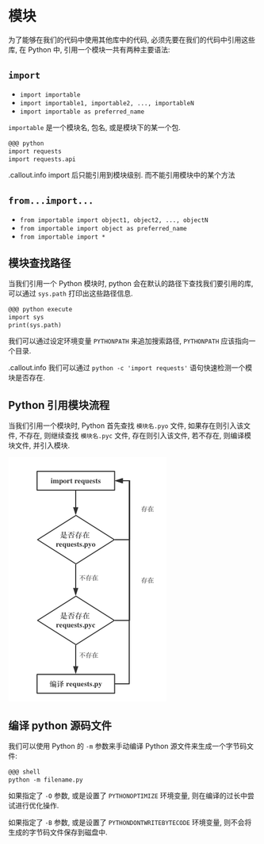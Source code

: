 <!SLIDE transition=turnUp>
# 模块

为了能够在我们的代码中使用其他库中的代码, 必须先要在我们的代码中引用这些库, 在 Python 中, 引用一个模块一共有两种主要语法:

## `import`

- `import importable`
- `import importable1, importable2, ..., importableN`
- `import importable as preferred_name`

`importable` 是一个模块名, 包名, 或是模块下的某一个包.

    @@@ python
    import requests
    import requests.api

.callout.info import 后只能引用到模块级别. 而不能引用模块中的某个方法

## `from...import...`

- `from importable import object1, object2, ..., objectN`
- `from importable import object as preferred_name`
- `from importable import *`

## 模块查找路径

当我们引用一个 Python 模块时, python 会在默认的路径下查找我们要引用的库, 可以通过 `sys.path` 打印出这些路径信息.

    @@@ python execute
    import sys
    print(sys.path)

我们可以通过设定环境变量 `PYTHONPATH` 来追加搜索路径, `PYTHONPATH` 应该指向一个目录.

.callout.info 我们可以通过 `python -c 'import requests'` 语句快速检测一个模块是否存在.

<!SLIDE transition=turnUp>
## Python 引用模块流程

当我们引用一个模块时, Python 首先查找 `模块名.pyo` 文件, 如果存在则引入该文件, 不存在, 则继续查找 `模块名.pyc` 文件, 存在则引入该文件, 若不存在, 则编译模块文件, 并引入模块.

![import modules](../_images/modules/import_modules.png)

## 编译 python 源码文件

我们可以使用 Python 的 `-m` 参数来手动编译 Python 源文件来生成一个字节码文件:

    @@@ shell
    python -m filename.py

如果指定了 `-O` 参数, 或是设置了 `PYTHONOPTIMIZE` 环境变量, 则在编译的过长中尝试进行优化操作.

如果指定了 `-B` 参数, 或是设置了 `PYTHONDONTWRITEBYTECODE` 环境变量, 则不会将生成的字节码文件保存到磁盘中.